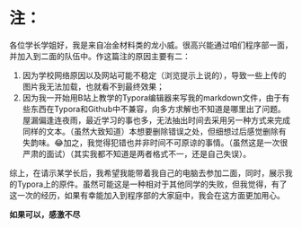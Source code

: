 # 注：

各位学长学姐好，我是来自冶金材料类的龙小威。很高兴能通过咱们程序部一面，并加入到二面的队伍中。作这篇注的原因主要有二：

1. 因为学校网络原因以及网站可能不稳定（浏览提示上说的），导致一些上传的图片我无法加载，也就看不到最终效果；
2. 因为我一开始用B站上教学的Typora编辑器来写我的markdown文件，由于有些东西在Typora和Github中不兼容，向多方求解也不知道是哪里出了问题。屋漏偏逢连夜雨，最近学习的事也多，无法抽出时间去采用另一种方式来完成同样的文本。（虽然大致知道）本想要删除错误之处，但细想过后感觉删除有失韵味。😂加之，我觉得犯错也并非时间不可原谅的事情。（虽然这是一次很严肃的面试）（其实我都不知道是两者格式不一，还是自己失误）。

 综上，在请示某学长后，我希望我能带着我自己的电脑去参加二面，同时，展示我的Typora上的原件。虽然可能这是一种相对于其他同学的失败，但我觉得，有了这一次的经历，如果有幸能加入到程序部的大家庭中，我会在这方面更加用心。

**如果可以，感激不尽**

